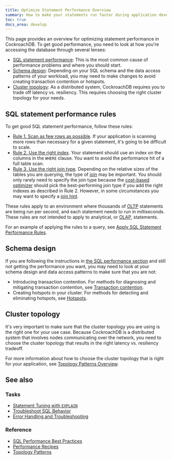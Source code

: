 ```yaml
---
title: Optimize Statement Performance Overview
summary: How to make your statements run faster during application development.
toc: true
docs_area: develop
---
```


This page provides an overview for optimizing statement performance in CockroachDB. To get good performance, you need to look at how you're accessing the database through several lenses:

- [SQL statement performance](#sql-statement-performance): This is the most common cause of performance problems and where you should start.
- [Schema design](#schema-design): Depending on your SQL schema and the data access patterns of your workload, you may need to make changes to avoid creating transaction contention or hotspots.
- [Cluster topology](#cluster-topology): As a distributed system, CockroachDB requires you to trade off latency vs. resiliency. This requires choosing the right cluster topology for your needs.

## SQL statement performance rules

To get good SQL statement performance, follow these rules:

- [Rule 1. Scan as few rows as possible](#rule-1-scan-as-few-rows-as-possible). If your application is scanning more rows than necessary for a given statement, it's going to be difficult to scale.
- [Rule 2. Use the right index](#rule-2-use-the-right-index). Your statement should use an index on the columns in the `WHERE` clause. You want to avoid the performance hit of a full table scan.
- [Rule 3. Use the right join type](#rule-3-use-the-right-join-type). Depending on the relative sizes of the tables you are querying, the type of [join][joins] may be important. You should only rarely need to specify the join type because the [cost-based optimizer](cost-based-optimizer.html) should pick the best-performing join type if you add the right indexes as described in Rule 2. However, in some circumstances you may want to specify a [join hint](cost-based-optimizer.html#join-hints).

These rules apply to an environment where thousands of [OLTP](https://en.wikipedia.org/wiki/Online_transaction_processing) statements are being run per second, and each statement needs to run in milliseconds. These rules are not intended to apply to analytical, or [OLAP](https://en.wikipedia.org/wiki/Online_analytical_processing), statements.

For an example of applying the rules to a query, see [Apply SQL Statement Performance Rules](apply-statement-performance-rules.html).

## Schema design

If you are following the instructions in [the SQL performance section](#sql-statement-performance-rules) and still not getting the performance you want, you may need to look at your schema design and data access patterns to make sure that you are not:

- Introducing transaction contention. For methods for diagnosing and mitigating transaction contention, see [Transaction contention](performance-best-practices-overview.html#transaction-contention).
- Creating hotspots in your cluster. For methods for detecting and eliminating hotspots, see [Hotspots](performance-best-practices-overview.html#hot-spots).

## Cluster topology

It's very important to make sure that the cluster topology you are using is the right one for your use case. Because CockroachDB is a distributed system that involves nodes communicating over the network, you need to choose the cluster topology that results in the right latency vs. resiliency tradeoff.

For more information about how to choose the cluster topology that is right for your application, see [Topology Patterns Overview](topology-patterns.html).

## See also

### Tasks

- [Statement Tuning with `EXPLAIN`](sql-tuning-with-explain.html)
- [Troubleshoot SQL Behavior](query-behavior-troubleshooting.html)
- [Error Handling and Troubleshooting](error-handling-and-troubleshooting.html)

### Reference

- [SQL Performance Best Practices](performance-best-practices-overview.html)
- [Performance Recipes](performance-recipes.html)
- [Topology Patterns](topology-patterns.html)

<!-- Reference Links -->

[joins]: joins.html
